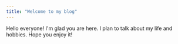 ```yaml
---
title: "Welcome to my blog"
---
```

Hello everyone!
I'm glad you are here. I plan to talk about my life and hobbies.
Hope you enjoy it!
